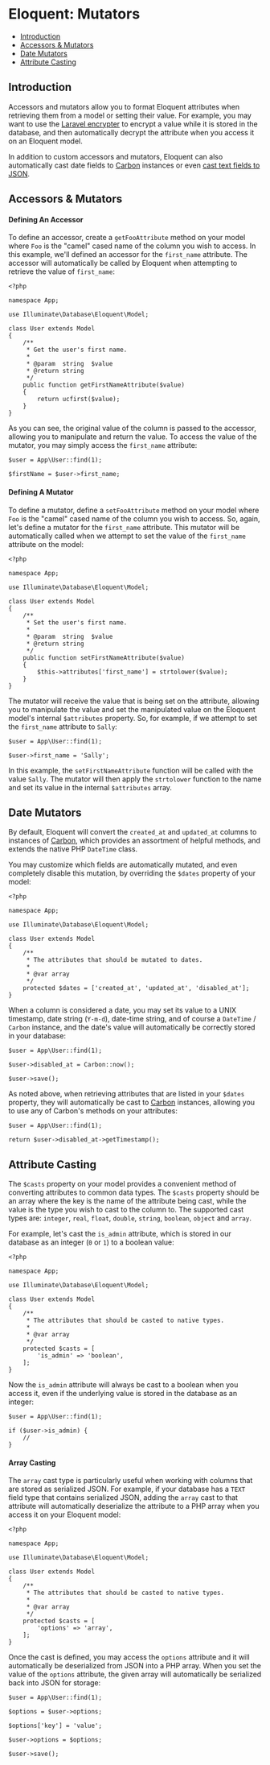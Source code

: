 # Eloquent: Mutators

- [Introduction](#introduction)
- [Accessors & Mutators](#accessors-and-mutators)
- [Date Mutators](#date-mutators)
- [Attribute Casting](#attribute-casting)

<a name="introduction"></a>
## Introduction

Accessors and mutators allow you to format Eloquent attributes when retrieving them from a model or setting their value. For example, you may want to use the [Laravel encrypter](/{{version}}/encryption) to encrypt a value while it is stored in the database, and then automatically decrypt the attribute when you access it on an Eloquent model.

In addition to custom accessors and mutators, Eloquent can also automatically cast date fields to [Carbon](https://github.com/briannesbitt/Carbon) instances or even [cast text fields to JSON](#attribute-casting).

<a name="accessors-and-mutators"></a>
## Accessors & Mutators

#### Defining An Accessor

To define an accessor, create a `getFooAttribute` method on your model where `Foo` is the "camel" cased name of the column you wish to access. In this example, we'll defined an accessor for the `first_name` attribute. The accessor will automatically be called by Eloquent when attempting to retrieve the value of `first_name`:

	<?php

	namespace App;

	use Illuminate\Database\Eloquent\Model;

	class User extends Model
	{
		/**
		 * Get the user's first name.
		 *
		 * @param  string  $value
		 * @return string
		 */
		public function getFirstNameAttribute($value)
		{
			return ucfirst($value);
		}
	}

As you can see, the original value of the column is passed to the accessor, allowing you to manipulate and return the value. To access the value of the mutator, you may simply access the `first_name` attribute:

	$user = App\User::find(1);

	$firstName = $user->first_name;

#### Defining A Mutator

To define a mutator, define a `setFooAttribute` method on your model where `Foo` is the "camel" cased name of the column you wish to access. So, again, let's define a mutator for the `first_name` attribute. This mutator will be automatically called when we attempt to set the value of the `first_name` attribute on the model:

	<?php

	namespace App;

	use Illuminate\Database\Eloquent\Model;

	class User extends Model
	{
		/**
		 * Set the user's first name.
		 *
		 * @param  string  $value
		 * @return string
		 */
		public function setFirstNameAttribute($value)
		{
			$this->attributes['first_name'] = strtolower($value);
		}
	}

The mutator will receive the value that is being set on the attribute, allowing you to manipulate the value and set the manipulated value on the Eloquent model's internal `$attributes` property. So, for example, if we attempt to set the `first_name` attribute to `Sally`:

	$user = App\User::find(1);

	$user->first_name = 'Sally';

In this example, the `setFirstNameAttribute` function will be called with the value `Sally`. The mutator will then apply the `strtolower` function to the name and set its value in the internal `$attributes` array.

<a name="date-mutators"></a>
## Date Mutators

By default, Eloquent will convert the `created_at` and `updated_at` columns to instances of [Carbon](https://github.com/briannesbitt/Carbon), which provides an assortment of helpful methods, and extends the native PHP `DateTime` class.

You may customize which fields are automatically mutated, and even completely disable this mutation, by overriding the `$dates` property of your model:

	<?php

	namespace App;

	use Illuminate\Database\Eloquent\Model;

	class User extends Model
	{
		/**
		 * The attributes that should be mutated to dates.
		 *
		 * @var array
		 */
		protected $dates = ['created_at', 'updated_at', 'disabled_at'];
	}

When a column is considered a date, you may set its value to a UNIX timestamp, date string (`Y-m-d`), date-time string, and of course a `DateTime` / `Carbon` instance, and the date's value will automatically be correctly stored in your database:

	$user = App\User::find(1);

	$user->disabled_at = Carbon::now();

	$user->save();

As noted above, when retrieving attributes that are listed in your `$dates` property, they will automatically be cast to [Carbon](https://github.com/briannesbitt/Carbon) instances, allowing you to use any of Carbon's methods on your attributes:

	$user = App\User::find(1);

	return $user->disabled_at->getTimestamp();

<a name="attribute-casting"></a>
## Attribute Casting

The `$casts` property on your model provides a convenient method of converting attributes to common data types. The `$casts` property should be an array where the key is the name of the attribute being cast, while the value is the type you wish to cast to the column to. The supported cast types are: `integer`, `real`, `float`, `double`, `string`, `boolean`, `object` and `array`.

For example, let's cast the `is_admin` attribute, which is stored in our database as an integer (`0` or `1`) to a boolean value:

	<?php

	namespace App;

	use Illuminate\Database\Eloquent\Model;

	class User extends Model
	{
		/**
		 * The attributes that should be casted to native types.
		 *
		 * @var array
		 */
		protected $casts = [
			'is_admin' => 'boolean',
		];
	}

Now the `is_admin` attribute will always be cast to a boolean when you access it, even if the underlying value is stored in the database as an integer:

	$user = App\User::find(1);

	if ($user->is_admin) {
		//
	}

#### Array Casting

The `array` cast type is particularly useful when working with columns that are stored as serialized JSON. For example, if your database has a `TEXT` field type that contains serialized JSON, adding the `array` cast to that attribute will automatically deserialize the attribute to a PHP array when you access it on your Eloquent model:

	<?php

	namespace App;

	use Illuminate\Database\Eloquent\Model;

	class User extends Model
	{
		/**
		 * The attributes that should be casted to native types.
		 *
		 * @var array
		 */
		protected $casts = [
			'options' => 'array',
		];
	}

Once the cast is defined, you may access the `options` attribute and it will automatically be deserialized from JSON into a PHP array. When you set the value of the `options` attribute, the given array will automatically be serialized back into JSON for storage:

	$user = App\User::find(1);

	$options = $user->options;

	$options['key'] = 'value';

	$user->options = $options;

	$user->save();
